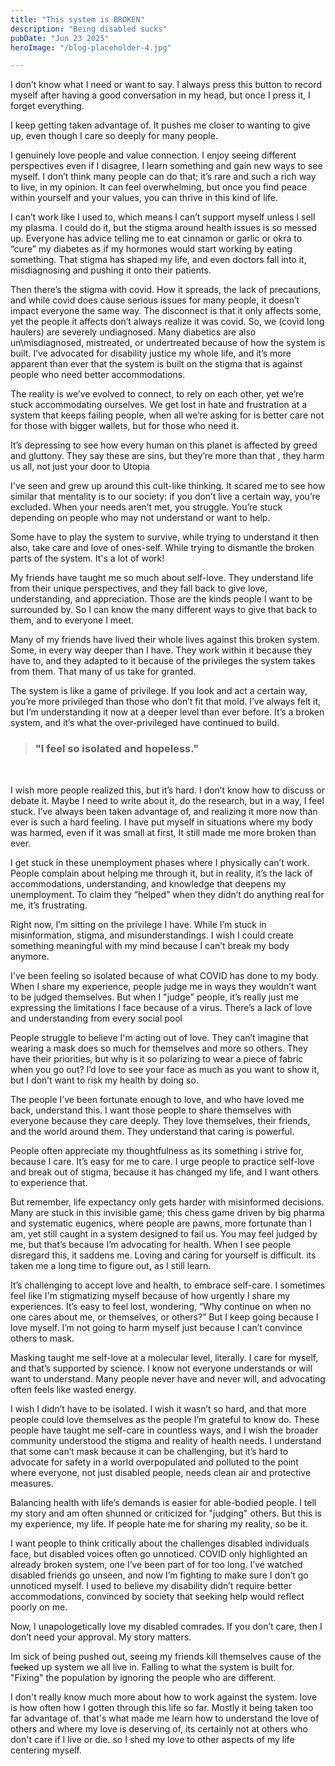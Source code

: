```yaml
---
title: "This system is BROKEN"
description: "Being disabled sucks"
pubDate: "Jun 23 2025"
heroImage: "/blog-placeholder-4.jpg"

---
```


I don’t know what I need or want to say. I always press this button to record myself after having a good conversation in my head, but once I press it, I forget everything. 

I keep getting taken advantage of. It pushes me closer to wanting to give up, even though I care so deeply for many people.

I genuinely love people and value connection. I enjoy seeing different perspectives even if I disagree, I learn something and gain new ways to see myself. I don’t think many people can do that; it’s rare and such a rich way to live, in my opinion. It can feel overwhelming, but once you find peace within yourself and your values, you can thrive in this kind of life.

I can’t work like I used to, which means I can’t support myself unless I sell my plasma. I could do it, but the stigma around health issues is so messed up. Everyone has advice telling me to eat cinnamon or garlic or okra to “cure” my diabetes as if my hormones would start working by eating something. That stigma has shaped my life, and even doctors fall into it, misdiagnosing and pushing it onto their patients.

Then there’s the stigma with covid. How it spreads, the lack of precautions, and while covid does cause serious issues for many people, it doesn’t impact everyone the same way. The disconnect is that it only affects some, yet the people it affects don’t always realize it was covid. So, we (covid long haulers) are severely undiagnosed. Many diabetics are also un\misdiagnosed, mistreated, or undertreated because of how the system is built. I’ve advocated for disability justice my whole life, and it’s more apparent than ever that the system is built on the stigma that is against people who need better accommodations.

The reality is we’ve evolved to connect, to rely on each other, yet we’re stuck accommodating ourselves. We get lost in hate and frustration at a system that keeps failing people, when all we’re asking for is better care not for those with bigger wallets, but for those who need it.

It’s depressing to see how every human on this planet is affected by greed and gluttony. They say these are sins, but they’re more than that , they harm us all, not just your door to Utopia


I've seen and grew up around this cult-like thinking. It scared me to see how similar that mentality is to our society: if you don’t live a certain way, you’re excluded. When your needs aren’t met, you struggle. You’re stuck depending on people who may not understand or want to help.

Some have to play the system to survive, while trying to understand it then also, take care and love of ones-self. While trying to dismantle the broken parts of the system. It's a lot of work!

My friends have taught me so much about self-love. They understand life from their unique perspectives, and they fall back to give love, understanding, and appreciation. Those are the kinds people I want to be surrounded by. So I can know the many different ways to give that back to them, and to everyone I meet.  


Many of my friends have lived their whole lives against this broken system. Some, in every way deeper than I have. They work within it because they have to, and they adapted to it because of the privileges the system takes from them. That many of us take for granted. 

The system is like a game of privilege. If you look and act a certain way, you’re more privileged than those who don’t fit that mold. I’ve always felt it, but I’m understanding it now at a deeper level than ever before. It’s a broken system, and it’s what the over-privileged have continued to build. 

>  ### "I feel so isolated and hopeless."

<br/>


I wish more people realized this, but it’s hard. I don’t know how to discuss or debate it. Maybe I need to write about it, do the research, but in a way, I feel stuck. I’ve always been taken advantage of, and realizing it more now than ever is such a hard feeling. I have put myself in situations where my body was harmed, even if it was small at first, It still made me more broken than ever.

I get stuck in these unemployment phases where I physically can’t work. People complain about helping me through it, but in reality, it’s the lack of accommodations, understanding, and knowledge that deepens my unemployment. To claim they “helped” when they didn’t do anything real for me, it’s frustrating.

Right now, I’m sitting on the privilege I have. While I’m stuck in misinformation, stigma, and misunderstandings. I wish I could create something meaningful with my mind because I can’t break my body anymore.


I've been feeling so isolated because of what COVID has done to my body. When I share my experience, people judge me in ways they wouldn’t want to be judged themselves. But when I "judge" people, it’s really just me expressing the limitations I face because of a virus. There’s a lack of love and understanding from every social pool

People struggle to believe I'm acting out of love. They can’t imagine that wearing a mask does so much for themselves and more so others. They have their priorities, but why is it so polarizing to wear a piece of fabric when you go out? I’d love to see your face as much as you want to show it, but I don’t want to risk my health by doing so.

The people I’ve been fortunate enough to love, and who have loved me back, understand this. I want those people to share themselves with everyone because they care deeply. They love themselves, their friends, and the world around them. They understand that caring is powerful.

People often appreciate my thoughtfulness as its something i strive for, because I care. It’s easy for me to care. I urge people to practice self-love and break out of stigma, because it has changed my life, and I want others to experience that.

But remember, life expectancy only gets harder with misinformed decisions. Many are stuck in this invisible game; this chess game driven by big pharma and systematic eugenics, where people are pawns, more fortunate than I am, yet still caught in a system designed to fail us. You may feel judged by me, but that’s because I’m advocating for health. When I see people disregard this, it saddens me. Loving and caring for yourself is difficult. its taken me a long time to figure out, as I still learn.

It’s challenging to accept love and health, to embrace self-care. I sometimes feel like I'm stigmatizing myself because of how urgently I share my experiences. It’s easy to feel lost, wondering, “Why continue on when no one cares about me, or themselves, or others?” But I keep going because I love myself. I’m not going to harm myself just because I can’t convince others to mask.

Masking taught me self-love at a molecular level, literally. I care for myself, and that’s supported by science. I know not everyone understands or will want to understand. Many people never have and never will, and advocating often feels like wasted energy.

I wish I didn’t have to be isolated. I wish it wasn’t so hard, and that more people could love themselves as the people I’m grateful to know do. These people have taught me self-care in countless ways, and I wish the broader community understood the stigma and reality of health needs. I understand that some can’t mask because it can be challenging, but it’s hard to advocate for safety in a world overpopulated and polluted to the point where everyone, not just disabled people, needs clean air and protective measures.

Balancing health with life’s demands is easier for able-bodied people. I tell my story and am often shunned or criticized for "judging" others. But this is my experience, my life. If people hate me for sharing my reality, so be it.

I want people to think critically about the challenges disabled individuals face, but disabled voices often go unnoticed. COVID only highlighted an already broken system, one I’ve been part of for too long. I’ve watched disabled friends go unseen, and now I’m fighting to make sure I don’t go unnoticed myself. I used to believe my disability didn’t require better accommodations, convinced by society that seeking help would reflect poorly on me.

Now, I unapologetically love my disabled comrades. If you don’t care, then I don’t need your approval. My story matters.

Im sick of being pushed out, seeing my friends kill themselves cause of the f~~uck~~ed up system we all live in. Falling to what the system is built for. "Fixing" the population by ignoring the people who are different.


I don't really know much more about how to work against the system. love is how often how I gotten through this life so far. Mostly it being taken too far advantage of. that's what made me learn how to understand the love of others and where my love is deserving of, its certainly not at others who don't care if I live or die. so I shed my love to other aspects of my life centering myself.